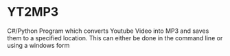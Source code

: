 # YT2MP3
C#/Python Program which converts Youtube Video into MP3 and saves them to a specified location. This can either be done in the command line or using a windows form
